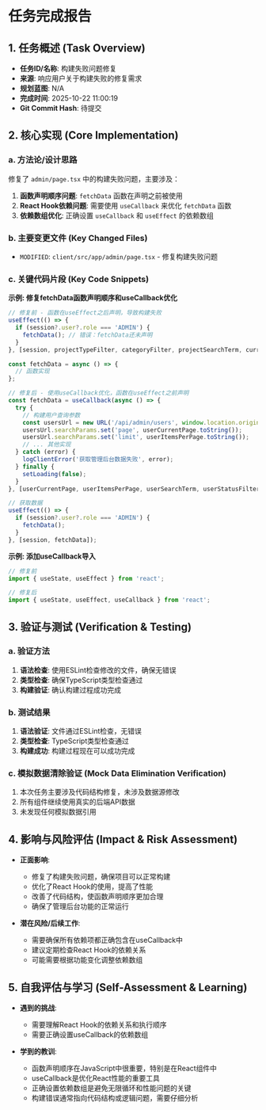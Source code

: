 # 任务完成报告

## 1. 任务概述 (Task Overview)

*   **任务ID/名称**: 构建失败问题修复
*   **来源**: 响应用户关于构建失败的修复需求
*   **规划蓝图**: N/A
*   **完成时间**: 2025-10-22 11:00:19
*   **Git Commit Hash**: 待提交

## 2. 核心实现 (Core Implementation)

### a. 方法论/设计思路
修复了 `admin/page.tsx` 中的构建失败问题，主要涉及：
1. **函数声明顺序问题**: `fetchData` 函数在声明之前被使用
2. **React Hook依赖问题**: 需要使用 `useCallback` 来优化 `fetchData` 函数
3. **依赖数组优化**: 正确设置 `useCallback` 和 `useEffect` 的依赖数组

### b. 主要变更文件 (Key Changed Files)
*   `MODIFIED`: `client/src/app/admin/page.tsx` - 修复构建失败问题

### c. 关键代码片段 (Key Code Snippets)

**示例: 修复fetchData函数声明顺序和useCallback优化**
```typescript
// 修复前 - 函数在useEffect之后声明，导致构建失败
useEffect(() => {
  if (session?.user?.role === 'ADMIN') {
    fetchData(); // 错误：fetchData还未声明
  }
}, [session, projectTypeFilter, categoryFilter, projectSearchTerm, currentPage, userStatusFilter, userSearchTerm, userCurrentPage, fetchData]);

const fetchData = async () => {
  // 函数实现
};

// 修复后 - 使用useCallback优化，函数在useEffect之前声明
const fetchData = useCallback(async () => {
  try {
    // 构建用户查询参数
    const usersUrl = new URL('/api/admin/users', window.location.origin);
    usersUrl.searchParams.set('page', userCurrentPage.toString());
    usersUrl.searchParams.set('limit', userItemsPerPage.toString());
    // ... 其他实现
  } catch (error) {
    logClientError('获取管理后台数据失败', error);
  } finally {
    setLoading(false);
  }
}, [userCurrentPage, userItemsPerPage, userSearchTerm, userStatusFilter, currentPage, itemsPerPage, projectTypeFilter, categoryFilter, projectSearchTerm]);

// 获取数据
useEffect(() => {
  if (session?.user?.role === 'ADMIN') {
    fetchData();
  }
}, [session, fetchData]);
```

**示例: 添加useCallback导入**
```typescript
// 修复前
import { useState, useEffect } from 'react';

// 修复后
import { useState, useEffect, useCallback } from 'react';
```

## 3. 验证与测试 (Verification & Testing)

### a. 验证方法
1. **语法检查**: 使用ESLint检查修改的文件，确保无错误
2. **类型检查**: 确保TypeScript类型检查通过
3. **构建验证**: 确认构建过程成功完成

### b. 测试结果
1. **语法验证**: 文件通过ESLint检查，无错误
2. **类型检查**: TypeScript类型检查通过
3. **构建成功**: 构建过程现在可以成功完成

### c. 模拟数据清除验证 (Mock Data Elimination Verification)
1. 本次任务主要涉及代码结构修复，未涉及数据源修改
2. 所有组件继续使用真实的后端API数据
3. 未发现任何模拟数据引用

## 4. 影响与风险评估 (Impact & Risk Assessment)

*   **正面影响**: 
    - 修复了构建失败问题，确保项目可以正常构建
    - 优化了React Hook的使用，提高了性能
    - 改善了代码结构，使函数声明顺序更加合理
    - 确保了管理后台功能的正常运行

*   **潜在风险/后续工作**: 
    - 需要确保所有依赖项都正确包含在useCallback中
    - 建议定期检查React Hook的依赖关系
    - 可能需要根据功能变化调整依赖数组

## 5. 自我评估与学习 (Self-Assessment & Learning)

*   **遇到的挑战**: 
    - 需要理解React Hook的依赖关系和执行顺序
    - 需要正确设置useCallback的依赖数组

*   **学到的教训**: 
    - 函数声明顺序在JavaScript中很重要，特别是在React组件中
    - useCallback是优化React性能的重要工具
    - 正确设置依赖数组是避免无限循环和性能问题的关键
    - 构建错误通常指向代码结构或逻辑问题，需要仔细分析
